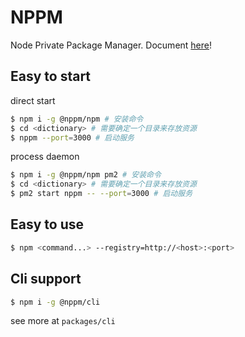 # NPPM

Node Private Package Manager. Document [here](https://cevio.github.io/nppm/)!

## Easy to start

direct start

```bash
$ npm i -g @nppm/npm # 安装命令
$ cd <dictionary> # 需要确定一个目录来存放资源
$ nppm --port=3000 # 启动服务
```

process daemon

```bash
$ npm i -g @nppm/npm pm2 # 安装命令
$ cd <dictionary> # 需要确定一个目录来存放资源
$ pm2 start nppm -- --port=3000 # 启动服务
```

## Easy to use

```bash
$ npm <command...> --registry=http://<host>:<port>
```

## Cli support

```bash
$ npm i -g @nppm/cli
```

see more at `packages/cli`